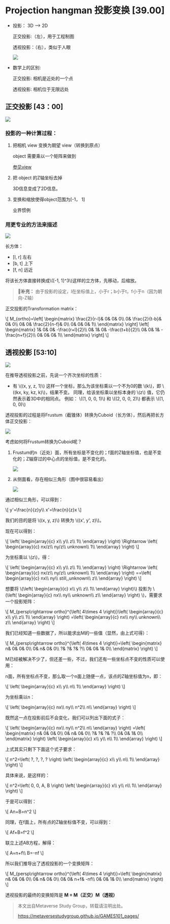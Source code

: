 # Projection hangman 投影变换 [39.00]

- 投影： 3D --> 2D
  
  正交投影:（左），用于工程制图
  
  透视投影：（右），类似于人眼
  
  ![](../assets/两种投影.jpg)

- 数学上的区别:
  
  正交投影: 相机是近处的一个点
  
  透视投影: 相机位于无限远处

## 正交投影 [43：00]

![](../assets/orthographic.jpg)

### 投影的一种计算过程：

1. 把相机 view 变换为期望 view（转换到原点）
   
   object 需要乘以一个矩阵来做到
   
   [参见view](View.md)

2. 把 object 的Z轴坐标去掉
   
   3D信息变成了2D信息。

3. 变换和缩放使得object范围为[-1， 1]
   
   业界惯例

### 用更专业的方法来描述

![](../assets/正交投影.jpg)

长方体：

- [l, r] 左右
- [b, t] 上下
- [f, n] 远近

将该长方体直接转换成\\([-1, 1]^3\\)这样的立方体，先移动，后缩放。

> **&#x1F4CC;补充：** 由于投影的设定，l在坐标值上，小于r；b小于t，f小于n（因为朝向-Z轴）

正交投影的Transformation matrix：

\\[
M_{ortho}=\left[ \begin{matrix}
    \frac{2}{r-l}&        0&        0&        0\\\\
    0&        \frac{2}{t-b}&        0&        0\\\\
    0&        0&        \frac{2}{n-f}&        0\\\\
    0&        0&        0&        1\\\\
\end{matrix} \right] \left[ \begin{matrix}
    1&        0&        0&        -\frac{r+l}{2}\\\\
    0&        1&        0&        -\frac{t+b}{2}\\\\
    0&        0&        1&        -\frac{n+f}{2}\\\\
    0&        0&        0&        1\\\\
\end{matrix} \right] 
\\]

## 透视投影 [53:10]

![](../assets/perspective.jpg)

在推导透视投影之前，先说一个齐次坐标的性质：

- 有 \\((x, y, z, 1)\\) 这样一个坐标，那么为该坐标乘以一个不为0的数 \\(k\\)，即 \\((kx, ky, kz, k)\\)，结果不变。 同理，给该坐标乘以坐标本身的 \\(z\\) 值，它仍然表示着3D中的相同点。
  例如： \\((1, 0, 0, 1)\\) 和 \\((2, 0, 0, 2)\\) 都表示 \\((1, 0, 0)\\) 

透视投影的过程是将Frustum（截锥体）转换为Cuboid（长方体），然后再把长方体正交投影：

![](../assets/透视投影过程.jpg)

考虑如何将Frustum转换为Cuboid呢？

1. Frustum的n（近处）面，所有坐标是不变化的；f面的Z轴坐标值，也是不变化的；Z轴穿过的中心点的坐标值，是不变化的。
   
   ![](../assets/透视投影1.jpg)
   
2. 从侧面看，存在相似三角形（图中很容易看出）
   
   ![](../assets/透视投影2.jpg)

通过相似三角形，可以得到：

\\[
y'=\frac{n}{z}y\\\\
x'=\frac{n}{z}x
\\]

我们的目的是将 \\((x, y, z)\\) 转换为 \\((x', y', z)\\)。

现在可以得到：

\\[
\left( \begin{array}{c}
    x\\\\
    y\\\\
    z\\\\
    1\\\\
\end{array} \right) \Rightarrow \left( \begin{array}{c}
    nx/z\\\\
    ny/z\\\\
    unknown\\\\
    1\\\\
\end{array} \right) 
\\]

为坐标乘以 \\(z\\)，得：

\\[
\left( \begin{array}{c}
    x\\\\
    y\\\\
    z\\\\
    1\\\\
\end{array} \right) \Rightarrow \left( \begin{array}{c}
    nx/z\\\\
    ny/z\\\\
    unknown\\\\
    1\\\\
\end{array} \right) ==\left( \begin{array}{c}
    nx\\\\
    ny\\\\
    still\,\,unknown\\\\
    z\\\\
\end{array} \right) 
\\]

想要将 \\(\left( \begin{array}{c}
    x\\\\
    y\\\\
    z\\\\
    1\\\\
\end{array} \right)\\) 投影为 \\(\left( \begin{array}{c}
    nx\\\\
    ny\\\\
    unknown\\\\
    z\\\\
\end{array} \right) \\)，需要求一个投影矩阵：

\\[
M_{persp\rightarrow ortho}^{\left( 4\times 4 \right)}\left( \begin{array}{c}
    x\\\\
    y\\\\
    z\\\\
    1\\\\
\end{array} \right) =\left( \begin{array}{c}
    nx\\\\
    ny\\\\
    unknown\\\\
    z\\\\
\end{array} \right) 
\\]

我们已经知道一些数据了，所以能求出M的一些值（显然，由上式可得）：

\\[
M_{persp\rightarrow ortho}^{\left( 4\times 4 \right)}=\left( \begin{matrix}
    n&        0&        0&        0\\\\
    0&        n&        0&        0\\\\
    ?&        ?&        ?&        ?\\\\
    0&        0&        1&        0\\\\
\end{matrix} \right) 
\\]

M已经被解决不少了，但还差一些，不过，我们还有一些坐标点不变的性质可以使用：

n面，所有坐标点不变，那么取一个n面上随便一点，该点的Z轴坐标值为n，即：

\\[
\left( \begin{array}{c}
    x\\\\
    y\\\\
    n\\\\
    1\\\\
\end{array} \right)
\\]

为坐标乘以n：

\\[
\left( \begin{array}{c}
    nx\\\\
    ny\\\\
    n^2\\\\
    n\\\\
\end{array} \right)
\\]

既然这一点在投影前后不会变化，我们可以列出下面的式子：

\\[
\left( \begin{array}{c}
    nx\\\\
    ny\\\\
    n^2\\\\
    n\\\\
\end{array} \right) =\left( \begin{matrix}
    n&        0&        0&        0\\\\
    0&        n&        0&        0\\\\
    ?&        ?&        ?&        ?\\\\
    0&        0&        1&        0\\\\
\end{matrix} \right) \left( \begin{array}{c}
    x\\\\
    y\\\\
    n\\\\
    1\\\\
\end{array} \right) 
\\]

上式其实只剩下下面这个式子要求：

\\[
n^2=\left( ?\,  ?\,  ?\,  ? \right) \left( \begin{array}{c}
    x\\\\
    y\\\\
    n\\\\
    1\\\\
\end{array} \right) 
\\]

具体来说，是这样的：

\\[
n^2=\left( 0\,  0\,  A\,  B \right) \left( \begin{array}{c}
    x\\\\
    y\\\\
    n\\\\
    1\\\\
\end{array} \right) 
\\]

于是可以得到：

\\[
An+B=n^2
\\]

同理，在f面上，所有点的Z轴坐标值不变，可以得到：

\\[
Af+B=f^2
\\]

联立上述AB方程，解得：

\\[
A=n+f\\\\
B=-nf
\\]

所以我们推导出了透视投影的一个变换矩阵：

\\[
M_{persp\rightarrow ortho}^{\left( 4\times 4 \right)}=\left( \begin{matrix}
    n&        0&        0&        0\\\\
    0&        n&        0&        0\\\\
    0&        0&        n+f&        -nf\\\\
    0&        0&        1&        0\\\\
\end{matrix} \right) 
\\]

透视投影的最终的变换矩阵是 **M = M（正交）M（透视）**






> 本文出自Metaverse Study Group，转载请注明出处。
>
> https://metaversestudygroup.github.io/GAMES101_pages/